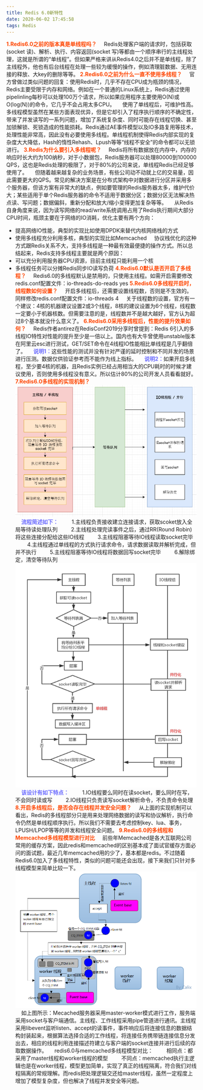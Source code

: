 ```yaml
---
title: Redis 6.0新特性
date: 2020-06-02 17:45:58
tags: Redis
---
```

<b style="color: orangered">1.Redis6.0之前的版本真是单线程吗？</b>
&nbsp;&nbsp;&nbsp;&nbsp;Redis处理客户端的请求时，包括获取(socket 读)、解析、执行、内容返回(socket 写)等都由一个顺序串行的主线程处理，这就是所谓的“单线程”。但如果严格来讲从Redis4.0之后并不是单线程，除了主线程外，他也有后台线程在处理一些较为缓慢的操作，例如清理脏数据、无用连接的释放、大key的删除等等。<!-- more -->
<b style="color: orangered">2.Redis6.0之前为什么一直不使用多线程？</b>
&nbsp;&nbsp;&nbsp;&nbsp;官方曾做过类似问题的回复：使用Redis时，几乎不存在CPU成为瓶颈的情况，Redis主要受限于内存和网络。例如在一个普通的Linux系统上，Redis通过使用pipelinling每秒可以处理100万个请求，所以如果应用程序主要使用O(N)或O(log(N))的命令，它几乎不会占用太多CPU。
&nbsp;&nbsp;&nbsp;&nbsp;使用了单线程后，可维护性高。多线程模型虽然在某些方面表现优异，但是它却引入了程序执行顺序的不确定性，带来了并发读写的一系列问题，增加了系统复杂度、同时可能存在线程切换、甚至加锁解锁、死锁造成的性能损耗。Redis通过AE事件模型以及IO多路复用等技术，处理性能非常高，因此没有必要使用多线程。单线程机制使得Redis内部实现的复杂度大大降低，Hash的惰性Rehash、Lpush等等“线程不安全”的命令都可以无锁进行。
<b style="color: orangered">3.Redis为什么要引入多线程呢？</b>
&nbsp;&nbsp;&nbsp;&nbsp;Redis将所有数据放在内存中，内存的响应时长大约为100纳秒，对于小数据包，Redis服务器可以处理80000到100000 QPS，这也是Redis处理的极限了，对于80%的公司来说，单线程Redis已经足够使用了。
&nbsp;&nbsp;&nbsp;&nbsp;但随着越来越复杂的业务场景，有些公司动不动就上亿的交易量，因此需要更大的QPS。常见的解决方案是在分布式架构中对数据进行分区并采用多个服务器，但该方案有非常大的缺点，例如要管理的Redis服务器太多，维护代价大；某些适用于单个Redis服务器的命令不适用于数据分区；数据分区无法解决热点读、写问题；数据偏斜，重新分配和放大/缩小变得更加复杂等等。
&nbsp;&nbsp;&nbsp;&nbsp;从Redis自身角度来说，因为读写网络的read/write系统调用占用了Redis执行期间大部分CPU时间，瓶颈主要在于网络的IO消耗，优化主要有两个方向：
- 提高网络IO性能，典型的实现比如使用DPDK来替代内核网络栈的方式
- 使用多线程充分利用多核，典型的实现比如Memcached
&nbsp;&nbsp;&nbsp;&nbsp;协议栈优化的这种方式跟Redis关系不大，支持多线程是一种最有效最便捷的操作方式。所以总结起来，Redis支持多线程主要就是两个原因：
- 可以充分利用服务器CPU资源，目前主线程只能利用一个核
- 多线程任务可以分摊Redis同步IO读写负荷
<b style="color: orangered">4.Redis6.0默认是否开启了多线程？</b>
&nbsp;&nbsp;&nbsp;&nbsp;Redis6.0的多线程默认是禁用的，只使用主线程。如需开启需要修改redis.conf配置文件：io-threads-do-reads yes
<b style="color: orangered">5.Redis6.0多线程开启时，线程数如何设置？</b>
&nbsp;&nbsp;&nbsp;&nbsp;开启多线程后，还需要设置线程数，否则是不生效的。同样修改redis.conf配置文件：io-threads 4
&nbsp;&nbsp;&nbsp;&nbsp;关于线程数的设置，官方有一个建议：4核的机器建议设置2或3个线程，8核的建议设置为6个线程，线程数一定要小于机器核数。但需要注意的是，线程数并不是越大越好，官方认为超过8个基本就没什么意义了。
<b style="color: orangered">6.Redis6.0采用多线程后，性能的提升效果如何？</b>
&nbsp;&nbsp;&nbsp;&nbsp;Redis作者antirez在RedisConf2019分享时曾提到：Redis 6引入的多线程IO特性对性能的提升至少是一倍以上。国内也有大牛曾使用unstable版本在阿里云esc进行测试，GET/SET命令在4线程IO性能相比单线程是几乎翻倍了。
&nbsp;&nbsp;&nbsp;&nbsp;<b style="color: #6A6AFF">说明1：</b>这些性能的测试并没有针对严谨的延时控制和不同并发的场景进行压测。数据仅供验证参考而不能作为线上指标。
&nbsp;&nbsp;&nbsp;&nbsp;<b style="color: #6A6AFF">说明2：</b>如果开启多线程，至少要4核的机器，且Redis实例已经占用相当大的CPU耗时的时候才建议使用，否则使用多线程没有意义。所以估计80%的公司开发人员看看就好。
<b style="color: orangered">7.Redis6.0多线程的实现机制？</b>
![多线程实现机制](Redis6.0新特性/redis1.png)
&nbsp;&nbsp;&nbsp;&nbsp;<b style="color: #6A6AFF">流程简述如下：</b>
&nbsp;&nbsp;&nbsp;&nbsp;&nbsp;&nbsp;&nbsp;&nbsp;1.主线程负责接收建立连接请求，获取scoket放入全局等待读处理队列
&nbsp;&nbsp;&nbsp;&nbsp;&nbsp;&nbsp;&nbsp;&nbsp;2.主线程处理完读事件之后，通过RR(Round Robin)将这些连接分配给这些IO线程
&nbsp;&nbsp;&nbsp;&nbsp;&nbsp;&nbsp;&nbsp;&nbsp;3.主线程阻塞等待IO线程读取socket完毕
&nbsp;&nbsp;&nbsp;&nbsp;&nbsp;&nbsp;&nbsp;&nbsp;4.主线程通过单线程的方式执行请求命令，请求数据读取并解析完成，但并不执行
&nbsp;&nbsp;&nbsp;&nbsp;&nbsp;&nbsp;&nbsp;&nbsp;5.主线程阻塞等待IO线程将数据回写socket完毕
&nbsp;&nbsp;&nbsp;&nbsp;&nbsp;&nbsp;&nbsp;&nbsp;6.解除绑定，清空等待队列
![流程图](Redis6.0新特性/redis2.png)
&nbsp;&nbsp;&nbsp;&nbsp;<b style="color: #6A6AFF">该设计有如下特点：</b>
&nbsp;&nbsp;&nbsp;&nbsp;&nbsp;&nbsp;&nbsp;&nbsp;1.IO线程要么同时在读socket，要么同时在写，不会同时读或写
&nbsp;&nbsp;&nbsp;&nbsp;&nbsp;&nbsp;&nbsp;&nbsp;2.IO线程只负责读写socket解析命令，不负责命令处理
<b style="color: orangered">8.开启多线程后，是否会存在线程并发安全问题？</b>
&nbsp;&nbsp;&nbsp;&nbsp;从上面的实现机制可以看出，Redis的多线程部分只是用来处理网络数据的读写和协议解析，执行命令仍然是单线程顺序执行。所以我们不需要去考虑控制key、lua、事务，LPUSH/LPOP等等的并发和线程安全问题。
<b style="color: orangered">9.Redis6.0的多线程和Memcached多线程模型进行对比</b>
&nbsp;&nbsp;&nbsp;&nbsp;前些年Memcached是各大互联网公司常用的缓存方案，因此redis和memcached的区别基本成了面试官缓存方面必问的面试题，最近几年memcached用的少了，基本都是redis。不过随着Redis6.0加入了多线程特性，类似的问题可能还会出现，接下来我们只针对多线程模型来简单比较一下。
![memcached多线程模型](Redis6.0新特性/redis3.png)
&nbsp;&nbsp;&nbsp;&nbsp;如上图所示：Mecached服务器采用master-worker模式进行工作，服务端采用socket与客户端通信。主线程、工作线程采用pipe管道进行通讯。主线程采用libevent监听listen、accept的读事件，事件响应后将连接信息的数据结构封装起来，根据算法选择合适的工作线程，将连接任务携带链连接信息分发出去，相应的线程利用连接描述符建立与客户端的socket连接并进行后续的存取数据操作。
&nbsp;&nbsp;&nbsp;&nbsp;redis6.0与memcached多线程模型对比：
&nbsp;&nbsp;&nbsp;&nbsp;&nbsp;&nbsp;&nbsp;&nbsp;相同点：都采用了master线程和worker线程的模型
&nbsp;&nbsp;&nbsp;&nbsp;&nbsp;&nbsp;&nbsp;&nbsp;不同点：memcached执行主逻辑也是在worker线程，模型更加简单，实现了真正的线程隔离，符合我们对线程隔离的常规理解。而redis把处理逻辑交还给master线程，虽然一定程度上增加了模型复杂度，但也解决了线程并发安全等问题。